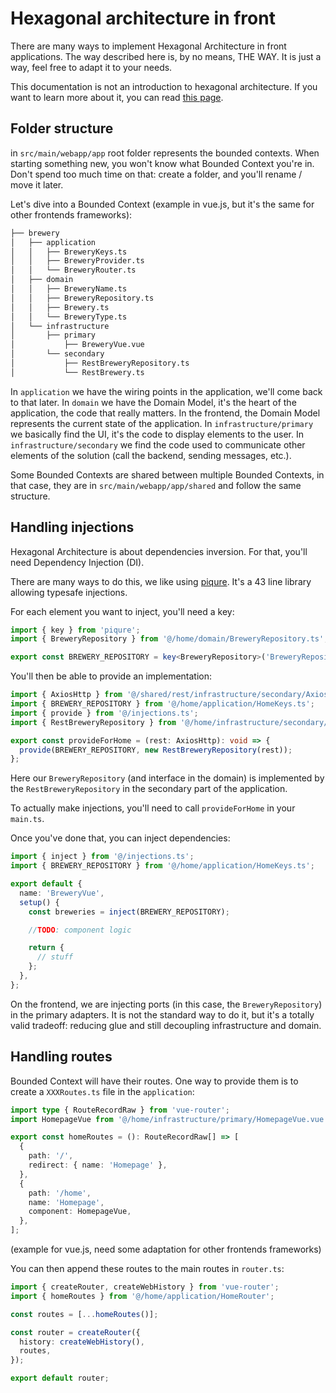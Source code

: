 # Hexagonal architecture in front

There are many ways to implement Hexagonal Architecture in front applications. The way described here is, by no means,
THE WAY. It is just a way, feel free to adapt it to your needs.

This documentation is not an introduction to hexagonal architecture. If you want to learn more about it, you can read
[this page](https://github.com/jhipster/jhipster-lite/blob/main/documentation/hexagonal-architecture.md).

## Folder structure

in `src/main/webapp/app` root folder represents the bounded contexts. When starting something new, you won't know what
Bounded Context you're in. Don't spend too much time on that: create a folder, and you'll rename / move it later.

Let's dive into a Bounded Context (example in vue.js, but it's the same for other frontends frameworks):

```bash
├── brewery
│   ├── application
│   │   ├── BreweryKeys.ts
│   │   ├── BreweryProvider.ts
│   │   └── BreweryRouter.ts
│   ├── domain
│   │   ├── BreweryName.ts
│   │   ├── BreweryRepository.ts
│   │   ├── Brewery.ts
│   │   └── BreweryType.ts
│   └── infrastructure
│       ├── primary
│           ├── BreweryVue.vue
│       └── secondary
│           ├── RestBreweryRepository.ts
│           └── RestBrewery.ts

```

In `application` we have the wiring points in the application, we'll come back to that later.
In `domain` we have the Domain Model, it's the heart of the application, the code that really matters. In the frontend,
the Domain Model represents the current state of the application.
In `infrastructure/primary` we basically find the UI, it's the code to display elements to the user.
In `infrastructure/secondary` we find the code used to communicate other elements of the solution (call the backend,
sending messages, etc.).

Some Bounded Contexts are shared between multiple Bounded Contexts, in that case, they are in `src/main/webapp/app/shared` and follow the
same structure.

## Handling injections

Hexagonal Architecture is about dependencies inversion. For that, you'll need Dependency Injection (DI).

There are many ways to do this, we like using [piqure](https://github.com/Gnuk/piqure). It's a 43 line library allowing
typesafe injections.

For each element you want to inject, you'll need a key:

```typescript
import { key } from 'piqure';
import { BreweryRepository } from '@/home/domain/BreweryRepository.ts';

export const BREWERY_REPOSITORY = key<BreweryRepository>('BreweryRepository');
```

You'll then be able to provide an implementation:

```typescript
import { AxiosHttp } from '@/shared/rest/infrastructure/secondary/AxiosHttp.ts';
import { BREWERY_REPOSITORY } from '@/home/application/HomeKeys.ts';
import { provide } from '@/injections.ts';
import { RestBreweryRepository } from '@/home/infrastructure/secondary/RestBreweryRepository.ts';

export const provideForHome = (rest: AxiosHttp): void => {
  provide(BREWERY_REPOSITORY, new RestBreweryRepository(rest));
};
```

Here our `BreweryRepository` (and interface in the domain) is implemented by the `RestBreweryRepository` in the
secondary part of the application.

To actually make injections, you'll need to call `provideForHome` in your `main.ts`.

Once you've done that, you can inject dependencies:

```typescript
import { inject } from '@/injections.ts';
import { BREWERY_REPOSITORY } from '@/home/application/HomeKeys.ts';

export default {
  name: 'BreweryVue',
  setup() {
    const breweries = inject(BREWERY_REPOSITORY);

    //TODO: component logic

    return {
      // stuff
    };
  },
};
```

On the frontend, we are injecting ports (in this case, the `BreweryRepository`) in the primary adapters. It is not the
standard way to do it, but it's a totally valid tradeoff: reducing glue and still decoupling infrastructure and domain.

## Handling routes

Bounded Context will have their routes. One way to provide them is to create a `XXXRoutes.ts` file in the `application`:

```typescript
import type { RouteRecordRaw } from 'vue-router';
import HomepageVue from '@/home/infrastructure/primary/HomepageVue.vue';

export const homeRoutes = (): RouteRecordRaw[] => [
  {
    path: '/',
    redirect: { name: 'Homepage' },
  },
  {
    path: '/home',
    name: 'Homepage',
    component: HomepageVue,
  },
];
```

(example for vue.js, need some adaptation for other frontends frameworks)

You can then append these routes to the main routes in `router.ts`:

```typescript
import { createRouter, createWebHistory } from 'vue-router';
import { homeRoutes } from '@/home/application/HomeRouter';

const routes = [...homeRoutes()];

const router = createRouter({
  history: createWebHistory(),
  routes,
});

export default router;
```
